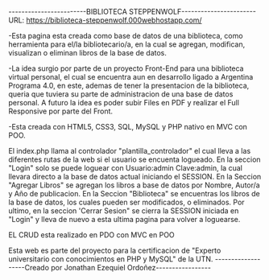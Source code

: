 ------------------------BIBLIOTECA STEPPENWOLF-----------------------
URL: https://biblioteca-steppenwolf.000webhostapp.com/

-Esta pagina esta creada como base de datos de una biblioteca, como herramienta para el/la bibliotecario/a, 
en la cual se agregan, modifican, visualizan o eliminan libros de la base de datos.

-La idea surgio por parte de un proyecto Front-End para una biblioteca virtual personal, 
el cual se encuentra aun en desarrollo ligado a Argentina Programa 4.0, en este, 
ademas de tener la presentacion de la biblioteca, queria que tuviera su parte de administracion de una base de datos personal. 
A futuro la idea es poder subir Files en PDF y realizar el Full Responsive por parte del Front.

-Esta creada con HTML5, CSS3, SQL, MySQL y PHP nativo en MVC con POO.

El index.php llama al controlador "plantilla_controlador" el cual lleva a las diferentes rutas de la web si el usuario se encuenta logueado.
En la seccion "Login" solo se puede loguear con Usuario:admin Clave:admin, 
la cual llevara directo a la base de datos actual iniciando el SESSION.
En la Seccion "Agregar Libros" se agregan los libros a base de datos por Nombre, Autor/a y Año de publicacion.
En la Seccion "Biblioteca" se encuentras los libros de la base de datos, los cuales pueden ser modificados, o eliminados.
Por ultimo, en la seccion 'Cerrar Sesion" se cierra la SESSION iniciada en "Login" y lleva de nuevo a esta ultima pagina para volver a loguearse.

EL CRUD esta realizado en PDO con MVC en POO

Esta web es parte del proyecto para la certificacion de "Experto universitario con conocimientos en PHP y MySQL" de la UTN.
-------------------Creado por Jonathan Ezequiel Ordoñez-----------------
